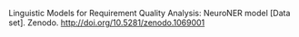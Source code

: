 Linguistic Models for Requirement Quality Analysis: NeuroNER model [Data set]. Zenodo. http://doi.org/10.5281/zenodo.1069001


